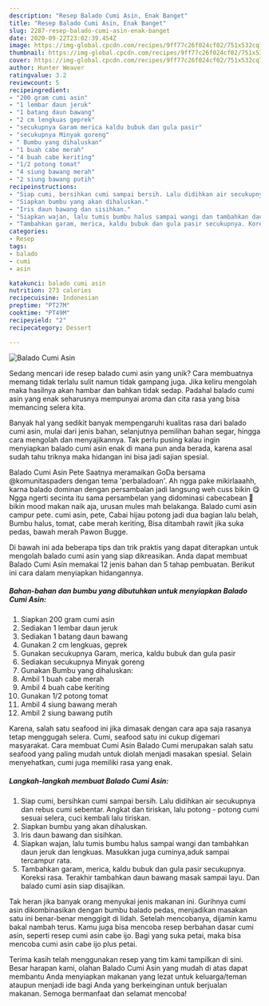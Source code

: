 ```yaml
---
description: "Resep Balado Cumi Asin, Enak Banget"
title: "Resep Balado Cumi Asin, Enak Banget"
slug: 2287-resep-balado-cumi-asin-enak-banget
date: 2020-09-22T23:02:39.454Z
image: https://img-global.cpcdn.com/recipes/9ff77c26f024cf02/751x532cq70/balado-cumi-asin-foto-resep-utama.jpg
thumbnail: https://img-global.cpcdn.com/recipes/9ff77c26f024cf02/751x532cq70/balado-cumi-asin-foto-resep-utama.jpg
cover: https://img-global.cpcdn.com/recipes/9ff77c26f024cf02/751x532cq70/balado-cumi-asin-foto-resep-utama.jpg
author: Hunter Weaver
ratingvalue: 3.2
reviewcount: 5
recipeingredient:
- "200 gram cumi asin"
- "1 lembar daun jeruk"
- "1 batang daun bawang"
- "2 cm lengkuas geprek"
- "secukupnya Garam merica kaldu bubuk dan gula pasir"
- "secukupnya Minyak goreng"
- " Bumbu yang dihaluskan"
- "1 buah cabe merah"
- "4 buah cabe keriting"
- "1/2 potong tomat"
- "4 siung bawang merah"
- "2 siung bawang putih"
recipeinstructions:
- "Siap cumi, bersihkan cumi sampai bersih. Lalu didihkan air secukupnya dan rebus cumi sebentar. Angkat dan tiriskan, lalu potong - potong cumi sesuai selera, cuci kembali lalu tiriskan."
- "Siapkan bumbu yang akan dihaluskan."
- "Iris daun bawang dan sisihkan."
- "Siapkan wajan, lalu tumis bumbu halus sampai wangi dan tambahkan daun jeruk dan lengkuas. Masukkan juga cuminya,aduk sampai tercampur rata."
- "Tambahkan garam, merica, kaldu bubuk dan gula pasir secukupnya. Koreksi rasa. Terakhir tambahkan daun bawang masak sampai layu. Dan balado cumi asin siap disajikan."
categories:
- Resep
tags:
- balado
- cumi
- asin

katakunci: balado cumi asin 
nutrition: 273 calories
recipecuisine: Indonesian
preptime: "PT27M"
cooktime: "PT49M"
recipeyield: "2"
recipecategory: Dessert

---
```



![Balado Cumi Asin](https://img-global.cpcdn.com/recipes/9ff77c26f024cf02/751x532cq70/balado-cumi-asin-foto-resep-utama.jpg)

Sedang mencari ide resep balado cumi asin yang unik? Cara membuatnya memang tidak terlalu sulit namun tidak gampang juga. Jika keliru mengolah maka hasilnya akan hambar dan bahkan tidak sedap. Padahal balado cumi asin yang enak seharusnya mempunyai aroma dan cita rasa yang bisa memancing selera kita.

Banyak hal yang sedikit banyak mempengaruhi kualitas rasa dari balado cumi asin, mulai dari jenis bahan, selanjutnya pemilihan bahan segar, hingga cara mengolah dan menyajikannya. Tak perlu pusing kalau ingin menyiapkan balado cumi asin enak di mana pun anda berada, karena asal sudah tahu triknya maka hidangan ini bisa jadi sajian spesial.

Balado Cumi Asin Pete Saatnya meramaikan GoDa bersama @komunitaspaders dengan tema &#39;perbaladoan&#39;. Ah ngga pake mikirlaaahh, karna balado dominan dengan persambalan jadi langsung weh cuss bikin 😋 Ngga ngerti secinta itu sama persambelan yang didominasi cabecabean 🤭 bikin mood makan naik aja, urusan mules mah belakanga. Balado cumi asin campur pete. cumi asin, pete, Cabai hijau potong jadi dua bagian lalu belah, Bumbu halus, tomat, cabe merah keriting, Bisa ditambah rawit jika suka pedas, bawah merah Pawon Bugge.


Di bawah ini ada beberapa tips dan trik praktis yang dapat diterapkan untuk mengolah balado cumi asin yang siap dikreasikan. Anda dapat membuat Balado Cumi Asin memakai 12 jenis bahan dan 5 tahap pembuatan. Berikut ini cara dalam menyiapkan hidangannya.

<!--inarticleads1-->

##### Bahan-bahan dan bumbu yang dibutuhkan untuk menyiapkan Balado Cumi Asin:

1. Siapkan 200 gram cumi asin
1. Sediakan 1 lembar daun jeruk
1. Sediakan 1 batang daun bawang
1. Gunakan 2 cm lengkuas, geprek
1. Gunakan secukupnya Garam, merica, kaldu bubuk dan gula pasir
1. Sediakan secukupnya Minyak goreng
1. Gunakan  Bumbu yang dihaluskan:
1. Ambil 1 buah cabe merah
1. Ambil 4 buah cabe keriting
1. Gunakan 1/2 potong tomat
1. Ambil 4 siung bawang merah
1. Ambil 2 siung bawang putih


Karena, salah satu seafood ini jika dimasak dengan cara apa saja rasanya tetap menggugah selera. Cumi, seafood satu ini cukup digemari masyarakat. Cara membuat Cumi Asin Balado Cumi merupakan salah satu seafood yang paling mudah untuk diolah menjadi masakan spesial. Selain menyehatkan, cumi juga memiliki rasa yang enak. 

<!--inarticleads2-->

##### Langkah-langkah membuat Balado Cumi Asin:

1. Siap cumi, bersihkan cumi sampai bersih. Lalu didihkan air secukupnya dan rebus cumi sebentar. Angkat dan tiriskan, lalu potong - potong cumi sesuai selera, cuci kembali lalu tiriskan.
1. Siapkan bumbu yang akan dihaluskan.
1. Iris daun bawang dan sisihkan.
1. Siapkan wajan, lalu tumis bumbu halus sampai wangi dan tambahkan daun jeruk dan lengkuas. Masukkan juga cuminya,aduk sampai tercampur rata.
1. Tambahkan garam, merica, kaldu bubuk dan gula pasir secukupnya. Koreksi rasa. Terakhir tambahkan daun bawang masak sampai layu. Dan balado cumi asin siap disajikan.


Tak heran jika banyak orang menyukai jenis makanan ini. Gurihnya cumi asin dikombinasikan dengan bumbu balado pedas, menjadikan masakan satu ini benar-benar menggigit di lidah. Setelah mencobanya, dijamin kamu bakal nambah terus. Kamu juga bisa mencoba resep berbahan dasar cumi asin, seperti resep cumi asin cabe ijo. Bagi yang suka petai, maka bisa mencoba cumi asin cabe ijo plus petai. 

Terima kasih telah menggunakan resep yang tim kami tampilkan di sini. Besar harapan kami, olahan Balado Cumi Asin yang mudah di atas dapat membantu Anda menyiapkan makanan yang lezat untuk keluarga/teman ataupun menjadi ide bagi Anda yang berkeinginan untuk berjualan makanan. Semoga bermanfaat dan selamat mencoba!
